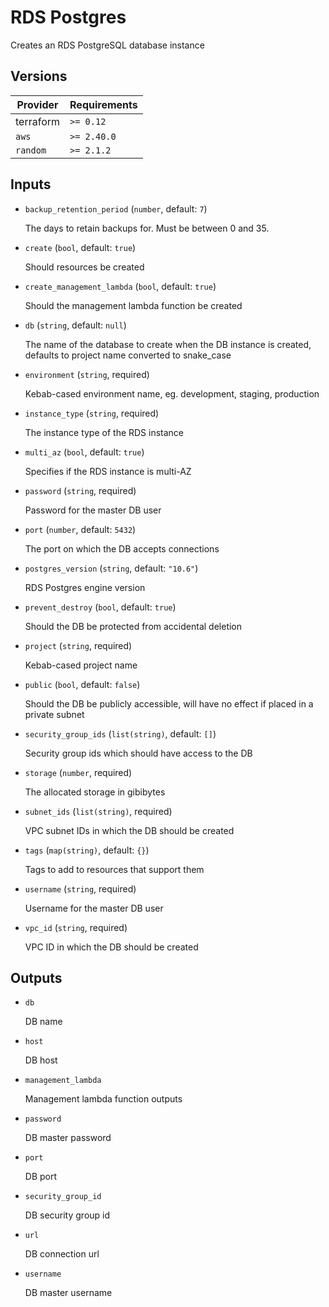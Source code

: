 # RDS Postgres

Creates an RDS PostgreSQL database instance

<!-- bin/docs -->

## Versions

| Provider | Requirements |
|-|-|
| terraform | `>= 0.12` |
| `aws` | `>= 2.40.0` |
| `random` | `>= 2.1.2` |

## Inputs

* `backup_retention_period` (`number`, default: `7`)

    The days to retain backups for. Must be between 0 and 35.

* `create` (`bool`, default: `true`)

    Should resources be created

* `create_management_lambda` (`bool`, default: `true`)

    Should the management lambda function be created

* `db` (`string`, default: `null`)

    The name of the database to create when the DB instance is created, defaults to project name converted to snake_case

* `environment` (`string`, required)

    Kebab-cased environment name, eg. development, staging, production

* `instance_type` (`string`, required)

    The instance type of the RDS instance

* `multi_az` (`bool`, default: `true`)

    Specifies if the RDS instance is multi-AZ

* `password` (`string`, required)

    Password for the master DB user

* `port` (`number`, default: `5432`)

    The port on which the DB accepts connections

* `postgres_version` (`string`, default: `"10.6"`)

    RDS Postgres engine version

* `prevent_destroy` (`bool`, default: `true`)

    Should the DB be protected from accidental deletion

* `project` (`string`, required)

    Kebab-cased project name

* `public` (`bool`, default: `false`)

    Should the DB be publicly accessible, will have no effect if placed in a private subnet

* `security_group_ids` (`list(string)`, default: `[]`)

    Security group ids which should have access to the DB

* `storage` (`number`, required)

    The allocated storage in gibibytes

* `subnet_ids` (`list(string)`, required)

    VPC subnet IDs in which the DB should be created

* `tags` (`map(string)`, default: `{}`)

    Tags to add to resources that support them

* `username` (`string`, required)

    Username for the master DB user

* `vpc_id` (`string`, required)

    VPC ID in which the DB should be created



## Outputs

* `db`

    DB name

* `host`

    DB host

* `management_lambda`

    Management lambda function outputs

* `password`

    DB master password

* `port`

    DB port

* `security_group_id`

    DB security group id

* `url`

    DB connection url

* `username`

    DB master username
